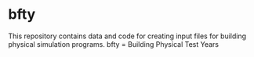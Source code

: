 # bfty
This repository contains data and code for creating input files for building physical simulation programs.
bfty = Building Physical Test Years
